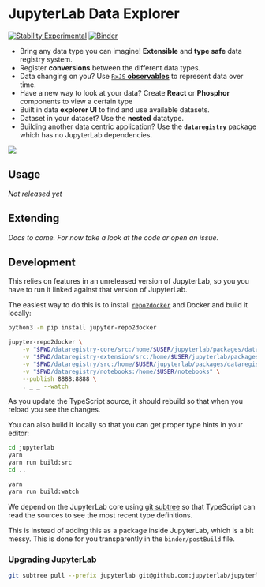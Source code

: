 # JupyterLab Data Explorer

[![Stability Experimental](https://img.shields.io/badge/stability-experimental-red.svg)](https://img.shields.io/badge/stability-experimental-red.svg) [![Binder](https://mybinder.org/badge_logo.svg)](https://mybinder.org/v2/gh/jupyterlab/jupyterlab-data-explorer/master)

* Bring any data type you can imagine! **Extensible** and **type safe** data registry system.
* Register **conversions** between the different data types.
* Data changing on you? Use [`RxJS` **observables**](https://rxjs.dev/) to represent data over time.
* Have a new way to look at your data? Create **React** or **Phosphor** components to view a certain type
* Built in data **explorer UI** to find and use available datasets.
* Dataset in your dataset? Use the **nested** datatype.
* Building another data centric application? Use the **`dataregistry`** package which has no JupyterLab dependencies.

![](https://user-images.githubusercontent.com/1186124/59360085-85becf80-8cfd-11e9-8fc8-98d8a7b83934.png)

## Usage

*Not released yet*


## Extending

*Docs to come. For now take a look at the code or open an issue.*


## Development

This relies on features in an unreleased version of JupyterLab, so you you have to run it linked against that version of JupyterLab.

The easiest way to do this is to install [`repo2docker`](https://repo2docker.readthedocs.io/en/latest/usage.html) and Docker
and build it locally:

```bash
python3 -m pip install jupyter-repo2docker

jupyter-repo2docker \
    -v "$PWD/dataregistry-core/src:/home/$USER/jupyterlab/packages/dataregistry-core/src" \
    -v "$PWD/dataregistry-extension/src:/home/$USER/jupyterlab/packages/dataregistry-extension/src" \
    -v "$PWD/dataregistry/src:/home/$USER/jupyterlab/packages/dataregistry/src" \
    -v "$PWD/dataregistry/notebooks:/home/$USER/notebooks" \
    --publish 8888:8888 \
    . _ _ --watch
```

As you update the TypeScript source, it should rebuild so that when you reload you see the changes.

You can also build it locally so that you can get proper type hints in your editor:

```bash
cd jupyterlab
yarn
yarn run build:src
cd ..

yarn
yarn run build:watch
```

We depend on the JupyterLab core using [git subtree](https://manpages.debian.org/testing/git-man/git-subtree.1.en.html) so that TypeScript can read the sources to see the most recent type definitions.

This is instead of adding this as a package inside JupyterLab, which is a bit messy. This is done for you transparently in the `binder/postBuild` file.

### Upgrading JupyterLab

```bash
git subtree pull --prefix jupyterlab git@github.com:jupyterlab/jupyterlab.git master --squash
```
